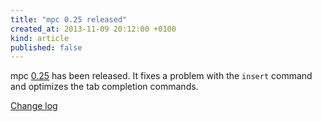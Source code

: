 ```yaml
---
title: "mpc 0.25 released"
created_at: 2013-11-09 20:12:00 +0100
kind: article
published: false
---
```


mpc [0.25](/download/mpc/0/mpc-0.25.tar.xz) has
been released.  It fixes a problem with the `insert` command and
optimizes the tab completion commands.

[Change log](http://git.musicpd.org/cgit/master/mpc.git/plain/NEWS?h=v0.25)
